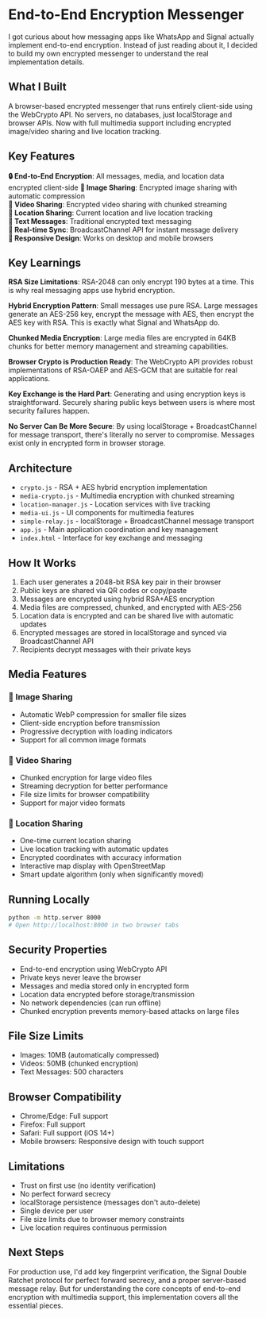 # End-to-End Encryption Messenger

I got curious about how messaging apps like WhatsApp and Signal actually implement end-to-end encryption. Instead of just reading about it, I decided to build my own encrypted messenger to understand the real implementation details.

## What I Built

A browser-based encrypted messenger that runs entirely client-side using the WebCrypto API. No servers, no databases, just localStorage and browser APIs. Now with full multimedia support including encrypted image/video sharing and live location tracking.

## Key Features

**🔒 End-to-End Encryption**: All messages, media, and location data encrypted client-side
**📸 Image Sharing**: Encrypted image sharing with automatic compression  
**🎥 Video Sharing**: Encrypted video sharing with chunked streaming  
**📍 Location Sharing**: Current location and live location tracking  
**💬 Text Messages**: Traditional encrypted text messaging  
**🔄 Real-time Sync**: BroadcastChannel API for instant message delivery  
**📱 Responsive Design**: Works on desktop and mobile browsers  

## Key Learnings

**RSA Size Limitations**: RSA-2048 can only encrypt 190 bytes at a time. This is why real messaging apps use hybrid encryption.

**Hybrid Encryption Pattern**: Small messages use pure RSA. Large messages generate an AES-256 key, encrypt the message with AES, then encrypt the AES key with RSA. This is exactly what Signal and WhatsApp do.

**Chunked Media Encryption**: Large media files are encrypted in 64KB chunks for better memory management and streaming capabilities.

**Browser Crypto is Production Ready**: The WebCrypto API provides robust implementations of RSA-OAEP and AES-GCM that are suitable for real applications.

**Key Exchange is the Hard Part**: Generating and using encryption keys is straightforward. Securely sharing public keys between users is where most security failures happen.

**No Server Can Be More Secure**: By using localStorage + BroadcastChannel for message transport, there's literally no server to compromise. Messages exist only in encrypted form in browser storage.

## Architecture

- `crypto.js` - RSA + AES hybrid encryption implementation  
- `media-crypto.js` - Multimedia encryption with chunked streaming  
- `location-manager.js` - Location services with live tracking  
- `media-ui.js` - UI components for multimedia features  
- `simple-relay.js` - localStorage + BroadcastChannel message transport  
- `app.js` - Main application coordination and key management  
- `index.html` - Interface for key exchange and messaging  

## How It Works

1. Each user generates a 2048-bit RSA key pair in their browser  
2. Public keys are shared via QR codes or copy/paste  
3. Messages are encrypted using hybrid RSA+AES encryption  
4. Media files are compressed, chunked, and encrypted with AES-256  
5. Location data is encrypted and can be shared live with automatic updates  
6. Encrypted messages are stored in localStorage and synced via BroadcastChannel API  
7. Recipients decrypt messages with their private keys  

## Media Features

### 📸 Image Sharing
- Automatic WebP compression for smaller file sizes
- Client-side encryption before transmission
- Progressive decryption with loading indicators
- Support for all common image formats

### 🎥 Video Sharing  
- Chunked encryption for large video files
- Streaming decryption for better performance
- File size limits for browser compatibility
- Support for major video formats

### 📍 Location Sharing
- One-time current location sharing
- Live location tracking with automatic updates
- Encrypted coordinates with accuracy information  
- Interactive map display with OpenStreetMap
- Smart update algorithm (only when significantly moved)

## Running Locally

```bash
python -m http.server 8000
# Open http://localhost:8000 in two browser tabs
```

## Security Properties

- End-to-end encryption using WebCrypto API  
- Private keys never leave the browser  
- Messages and media stored only in encrypted form  
- Location data encrypted before storage/transmission  
- No network dependencies (can run offline)  
- Chunked encryption prevents memory-based attacks on large files  

## File Size Limits

- Images: 10MB (automatically compressed)  
- Videos: 50MB (chunked encryption)  
- Text Messages: 500 characters  

## Browser Compatibility

- Chrome/Edge: Full support  
- Firefox: Full support  
- Safari: Full support (iOS 14+)  
- Mobile browsers: Responsive design with touch support  

## Limitations

- Trust on first use (no identity verification)  
- No perfect forward secrecy  
- localStorage persistence (messages don't auto-delete)  
- Single device per user  
- File size limits due to browser memory constraints  
- Live location requires continuous permission  

## Next Steps

For production use, I'd add key fingerprint verification, the Signal Double Ratchet protocol for perfect forward secrecy, and a proper server-based message relay. But for understanding the core concepts of end-to-end encryption with multimedia support, this implementation covers all the essential pieces.